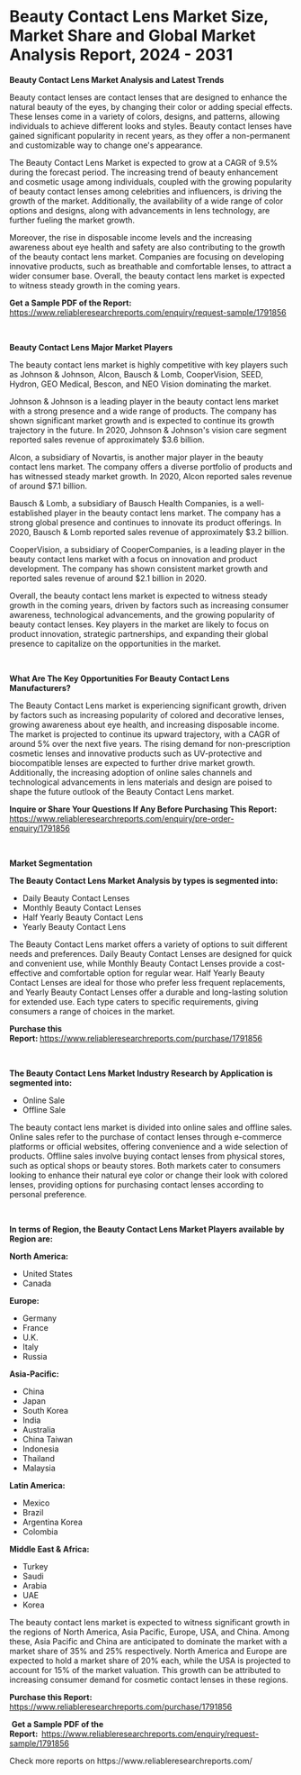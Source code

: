 <p><h1>Beauty Contact Lens Market Size, Market Share and Global Market Analysis Report, 2024 - 2031</h1></p><p><strong>Beauty Contact Lens Market Analysis and Latest Trends</strong></p>
<p><p>Beauty contact lenses are contact lenses that are designed to enhance the natural beauty of the eyes, by changing their color or adding special effects. These lenses come in a variety of colors, designs, and patterns, allowing individuals to achieve different looks and styles. Beauty contact lenses have gained significant popularity in recent years, as they offer a non-permanent and customizable way to change one's appearance.</p><p>The Beauty Contact Lens Market is expected to grow at a CAGR of 9.5% during the forecast period. The increasing trend of beauty enhancement and cosmetic usage among individuals, coupled with the growing popularity of beauty contact lenses among celebrities and influencers, is driving the growth of the market. Additionally, the availability of a wide range of color options and designs, along with advancements in lens technology, are further fueling the market growth.</p><p>Moreover, the rise in disposable income levels and the increasing awareness about eye health and safety are also contributing to the growth of the beauty contact lens market. Companies are focusing on developing innovative products, such as breathable and comfortable lenses, to attract a wider consumer base. Overall, the beauty contact lens market is expected to witness steady growth in the coming years.</p></p>
<p><strong>Get a Sample PDF of the Report:&nbsp;</strong> <a href="https://www.reliableresearchreports.com/enquiry/request-sample/1791856">https://www.reliableresearchreports.com/enquiry/request-sample/1791856</a></p>
<p>&nbsp;</p>
<p><strong>Beauty Contact Lens Major Market Players</strong></p>
<p><p>The beauty contact lens market is highly competitive with key players such as Johnson & Johnson, Alcon, Bausch & Lomb, CooperVision, SEED, Hydron, GEO Medical, Bescon, and NEO Vision dominating the market.</p><p>Johnson & Johnson is a leading player in the beauty contact lens market with a strong presence and a wide range of products. The company has shown significant market growth and is expected to continue its growth trajectory in the future. In 2020, Johnson & Johnson's vision care segment reported sales revenue of approximately $3.6 billion.</p><p>Alcon, a subsidiary of Novartis, is another major player in the beauty contact lens market. The company offers a diverse portfolio of products and has witnessed steady market growth. In 2020, Alcon reported sales revenue of around $7.1 billion.</p><p>Bausch & Lomb, a subsidiary of Bausch Health Companies, is a well-established player in the beauty contact lens market. The company has a strong global presence and continues to innovate its product offerings. In 2020, Bausch & Lomb reported sales revenue of approximately $3.2 billion.</p><p>CooperVision, a subsidiary of CooperCompanies, is a leading player in the beauty contact lens market with a focus on innovation and product development. The company has shown consistent market growth and reported sales revenue of around $2.1 billion in 2020.</p><p>Overall, the beauty contact lens market is expected to witness steady growth in the coming years, driven by factors such as increasing consumer awareness, technological advancements, and the growing popularity of beauty contact lenses. Key players in the market are likely to focus on product innovation, strategic partnerships, and expanding their global presence to capitalize on the opportunities in the market.</p></p>
<p>&nbsp;</p>
<p><strong>What Are The Key Opportunities For Beauty Contact Lens Manufacturers?</strong></p>
<p><p>The Beauty Contact Lens market is experiencing significant growth, driven by factors such as increasing popularity of colored and decorative lenses, growing awareness about eye health, and increasing disposable income. The market is projected to continue its upward trajectory, with a CAGR of around 5% over the next five years. The rising demand for non-prescription cosmetic lenses and innovative products such as UV-protective and biocompatible lenses are expected to further drive market growth. Additionally, the increasing adoption of online sales channels and technological advancements in lens materials and design are poised to shape the future outlook of the Beauty Contact Lens market.</p></p>
<p><strong>Inquire or Share Your Questions If Any Before Purchasing This Report:</strong> <a href="https://www.reliableresearchreports.com/enquiry/pre-order-enquiry/1791856">https://www.reliableresearchreports.com/enquiry/pre-order-enquiry/1791856</a></p>
<p>&nbsp;</p>
<p><strong>Market Segmentation</strong></p>
<p><strong>The Beauty Contact Lens Market Analysis by types is segmented into:</strong></p>
<p><ul><li>Daily Beauty Contact Lenses</li><li>Monthly Beauty Contact Lenses</li><li>Half Yearly Beauty Contact Lens</li><li>Yearly Beauty Contact Lens</li></ul></p>
<p><p>The Beauty Contact Lens market offers a variety of options to suit different needs and preferences. Daily Beauty Contact Lenses are designed for quick and convenient use, while Monthly Beauty Contact Lenses provide a cost-effective and comfortable option for regular wear. Half Yearly Beauty Contact Lenses are ideal for those who prefer less frequent replacements, and Yearly Beauty Contact Lenses offer a durable and long-lasting solution for extended use. Each type caters to specific requirements, giving consumers a range of choices in the market.</p></p>
<p><strong>Purchase this Report:&nbsp;</strong><a href="https://www.reliableresearchreports.com/purchase/1791856">https://www.reliableresearchreports.com/purchase/1791856</a></p>
<p>&nbsp;</p>
<p><strong>The Beauty Contact Lens Market Industry Research by Application is segmented into:</strong></p>
<p><ul><li>Online Sale</li><li>Offline Sale</li></ul></p>
<p><p>The beauty contact lens market is divided into online sales and offline sales. Online sales refer to the purchase of contact lenses through e-commerce platforms or official websites, offering convenience and a wide selection of products. Offline sales involve buying contact lenses from physical stores, such as optical shops or beauty stores. Both markets cater to consumers looking to enhance their natural eye color or change their look with colored lenses, providing options for purchasing contact lenses according to personal preference.</p></p>
<p>&nbsp;</p>
<p><strong>In terms of Region, the Beauty Contact Lens Market Players available by Region are:</strong></p>
<p>
    <p> <strong> North America: </strong>
        <ul>
            <li>United States</li>
            <li>Canada</li>
        </ul>
        </p> 
    <p> <strong> Europe: </strong>
        <ul>
            <li>Germany</li>
            <li>France</li>
            <li>U.K.</li>
            <li>Italy</li>
            <li>Russia</li>
        </ul>
        </p> 
    <p> <strong> Asia-Pacific: </strong>
        <ul>
            <li>China</li>
            <li>Japan</li>
            <li>South Korea</li>
            <li>India</li>
            <li>Australia</li>
            <li>China Taiwan</li>
            <li>Indonesia</li>
            <li>Thailand</li>
            <li>Malaysia</li>
        </ul>
        </p> 
    <p> <strong> Latin America: </strong>
        <ul>
            <li>Mexico</li>
            <li>Brazil</li>
            <li>Argentina Korea</li>
            <li>Colombia</li>
        </ul>
        </p> 
    <p> <strong> Middle East & Africa: </strong>
        <ul>
            <li>Turkey</li>
            <li>Saudi</li>
            <li>Arabia</li>
            <li>UAE</li>
            <li>Korea</li>
        </ul>
    </p>
    </p>
<p><p>The beauty contact lens market is expected to witness significant growth in the regions of North America, Asia Pacific, Europe, USA, and China. Among these, Asia Pacific and China are anticipated to dominate the market with a market share of 35% and 25% respectively. North America and Europe are expected to hold a market share of 20% each, while the USA is projected to account for 15% of the market valuation. This growth can be attributed to increasing consumer demand for cosmetic contact lenses in these regions.</p></p>
<p><strong>Purchase this Report: </strong><a href="https://www.reliableresearchreports.com/purchase/1791856">https://www.reliableresearchreports.com/purchase/1791856</a></p>
<p>&nbsp;<strong>Get a Sample PDF of the Report:&nbsp;&nbsp;</strong><a href="https://www.reliableresearchreports.com/enquiry/request-sample/1791856">https://www.reliableresearchreports.com/enquiry/request-sample/1791856</a></p>
<p><strong></strong></p>
<p>Check more reports on https://www.reliableresearchreports.com/</p>